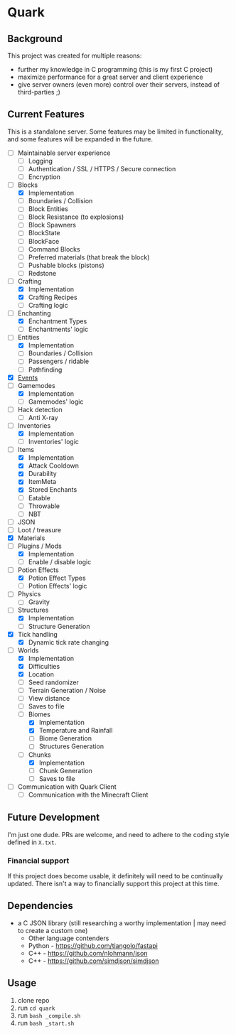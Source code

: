 # Quark
## Background
This project was created for multiple reasons:
- further my knowledge in C programming (this is my first C project)
- maximize performance for a great server and client experience
- give server owners (even more) control over their servers, instead of third-parties ;)

## Current Features
This is a standalone server. Some features may be limited in functionality, and some features will be expanded in the future.

- [ ] Maintainable server experience
  - [ ] Logging
  - [ ] Authentication / SSL / HTTPS / Secure connection
  - [ ] Encryption
- [ ] Blocks
  - [x] Implementation
  - [ ] Boundaries / Collision
  - [ ] Block Entities
  - [ ] Block Resistance (to explosions)
  - [ ] Block Spawners
  - [ ] BlockState
  - [ ] BlockFace
  - [ ] Command Blocks
  - [ ] Preferred materials (that break the block)
  - [ ] Pushable blocks (pistons)
  - [ ] Redstone
- [ ] Crafting
  - [x] Implementation
  - [x] Crafting Recipes
  - [ ] Crafting logic
- [ ] Enchanting
  - [x] Enchantment Types
  - [ ] Enchantments' logic
- [ ] Entities
  - [x] Implementation
  - [ ] Boundaries / Collision
  - [ ] Passengers / ridable
  - [ ] Pathfinding
- [x] [Events](https://github.com/RandomHashTags/quark/tree/main/quark/events)
- [ ] Gamemodes
  - [x] Implementation
  - [ ] Gamemodes' logic
- [ ] Hack detection
  - [ ] Anti X-ray
- [ ] Inventories
  - [x] Implementation
  - [ ] Inventories' logic
- [ ] Items
  - [x] Implementation
  - [x] Attack Cooldown
  - [x] Durability
  - [x] ItemMeta
  - [x] Stored Enchants
  - [ ] Eatable
  - [ ] Throwable
  - [ ] NBT
- [ ] JSON
- [ ] Loot / treasure
- [x] Materials
- [ ] Plugins / Mods
  - [x] Implementation
  - [ ] Enable / disable logic
- [ ] Potion Effects
  - [x] Potion Effect Types
  - [ ] Potion Effects' logic
- [ ] Physics
  - [ ] Gravity
- [ ] Structures
  - [x] Implementation
  - [ ] Structure Generation
- [x] Tick handling
  - [x] Dynamic tick rate changing
- [ ] Worlds
  - [x] Implementation
  - [x] Difficulties
  - [x] Location
  - [ ] Seed randomizer
  - [ ] Terrain Generation / Noise
  - [ ] View distance
  - [ ] Saves to file
  - [ ] Biomes
    - [x] Implementation
    - [x] Temperature and Rainfall
    - [ ] Biome Generation
    - [ ] Structures Generation
  - [ ] Chunks
    - [x] Implementation
    - [ ] Chunk Generation
    - [ ] Saves to file
- [ ] Communication with Quark Client
  - [ ] Communication with the Minecraft Client

## Future Development
I'm just one dude. PRs are welcome, and need to adhere to the coding style defined in `X.txt`.
### Financial support
If this project does become usable, it definitely will need to be continually updated. There isn't a way to financially support this project at this time.

## Dependencies
* a C JSON library (still researching a worthy implementation | may need to create a custom one)
  - Other language contenders
  - Python - https://github.com/tiangolo/fastapi
  - C++ - https://github.com/nlohmann/json
  - C++ - https://github.com/simdjson/simdjson

## Usage
1. clone repo
2. run `cd quark`
3. run `bash _compile.sh`
4. run `bash _start.sh`
